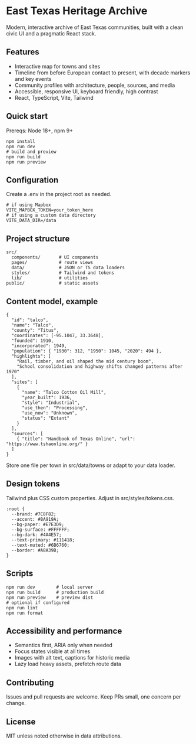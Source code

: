 # East Texas Heritage Archive

Modern, interactive archive of East Texas communities, built with a clean civic UI and a pragmatic React stack.

## Features

- Interactive map for towns and sites
- Timeline from before European contact to present, with decade markers and key events
- Community profiles with architecture, people, sources, and media
- Accessible, responsive UI, keyboard friendly, high contrast
- React, TypeScript, Vite, Tailwind

## Quick start

Prereqs: Node 18+, npm 9+

    npm install
    npm run dev
    # build and preview
    npm run build
    npm run preview

## Configuration

Create a .env in the project root as needed.

    # if using Mapbox
    VITE_MAPBOX_TOKEN=your_token_here
    # if using a custom data directory
    VITE_DATA_DIR=/data

## Project structure

    src/
      components/       # UI components
      pages/            # route views
      data/             # JSON or TS data loaders
      styles/           # Tailwind and tokens
      lib/              # utilities
    public/             # static assets

## Content model, example

    {
      "id": "talco",
      "name": "Talco",
      "county": "Titus",
      "coordinates": [-95.1047, 33.3648],
      "founded": 1910,
      "incorporated": 1949,
      "population": { "1930": 312, "1950": 1045, "2020": 494 },
      "highlights": [
        "Rail, timber, and oil shaped the mid century boom",
        "School consolidation and highway shifts changed patterns after 1970"
      ],
      "sites": [
        {
          "name": "Talco Cotton Oil Mill",
          "year_built": 1936,
          "style": "Industrial",
          "use_then": "Processing",
          "use_now": "Unknown",
          "status": "Extant"
        }
      ],
      "sources": [
        { "title": "Handbook of Texas Online", "url": "https://www.tshaonline.org/" }
      ]
    }

Store one file per town in src/data/towns or adapt to your data loader.

## Design tokens

Tailwind plus CSS custom properties. Adjust in src/styles/tokens.css.

    :root {
      --brand: #7C8F82;
      --accent: #8A919A;
      --bg-paper: #E7E3D9;
      --bg-surface: #FFFFFF;
      --bg-dark: #4A4E57;
      --text-primary: #111418;
      --text-muted: #6B6760;
      --border: #A8A39B;
    }

## Scripts

    npm run dev        # local server
    npm run build      # production build
    npm run preview    # preview dist
    # optional if configured
    npm run lint
    npm run format

## Accessibility and performance

- Semantics first, ARIA only when needed
- Focus states visible at all times
- Images with alt text, captions for historic media
- Lazy load heavy assets, prefetch route data

## Contributing

Issues and pull requests are welcome. Keep PRs small, one concern per change.

## License

MIT unless noted otherwise in data attributions.

<!-- Next 2–5 min step: paste this into README.md, commit with:
git add README.md && git commit -m "docs(readme): tighten copy and add config" && git push
Then add .env.example with VITE_MAPBOX_TOKEN and VITE_DATA_DIR. -->
